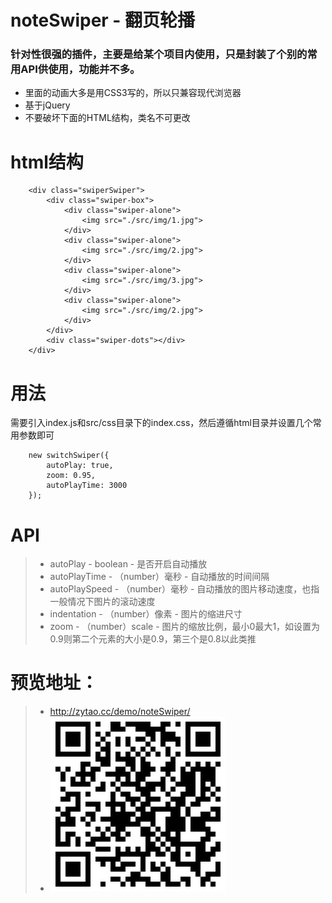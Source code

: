 # noteSwiper - 翻页轮播
### 针对性很强的插件，主要是给某个项目内使用，只是封装了个别的常用API供使用，功能并不多。
- 里面的动画大多是用CSS3写的，所以只兼容现代浏览器
- 基于jQuery
- 不要破坏下面的HTML结构，类名不可更改

# html结构
```
    <div class="swiperSwiper">
        <div class="swiper-box">
            <div class="swiper-alone">
                <img src="./src/img/1.jpg">
            </div>
            <div class="swiper-alone">
                <img src="./src/img/2.jpg">
            </div>
            <div class="swiper-alone">
                <img src="./src/img/3.jpg">
            </div>
            <div class="swiper-alone">
                <img src="./src/img/2.jpg">
            </div>
        </div>
        <div class="swiper-dots"></div>
    </div>
```

# 用法
需要引入index.js和src/css目录下的index.css，然后遵循html目录并设置几个常用参数即可
```
    new switchSwiper({
        autoPlay: true,
        zoom: 0.95,
        autoPlayTime: 3000
    });
```

# API
>   - autoPlay - boolean - 是否开启自动播放
>   - autoPlayTime - （number）毫秒 - 自动播放的时间间隔
>   - autoPlaySpeed - （number）毫秒 - 自动播放的图片移动速度，也指一般情况下图片的滚动速度
>   - indentation - （number）像素 - 图片的缩进尺寸
>   - zoom - （number）scale - 图片的缩放比例，最小0最大1，如设置为0.9则第二个元素的大小是0.9，第三个是0.8以此类推


# 预览地址：
>   - http://zytao.cc/demo/noteSwiper/
>   - <img src="./src/img/ewm.png">